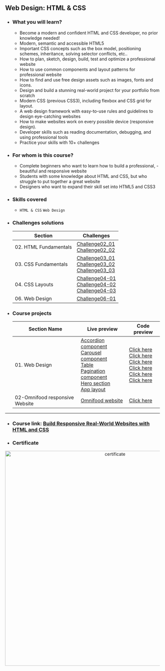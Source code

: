 ## Web Design: HTML & CSS

- ### What you will learn?
  - Become a modern and confident HTML and CSS developer, no prior knowledge needed!
  - Modern, semantic and accessible HTML5
  - Important CSS concepts such as the box model, positioning schemes, inheritance, solving selector conflicts, etc..
  - How to plan, sketch, design, build, test and optimize a professional website
  - How to use common components and layout patterns for professional website
  - How to find and use free design assets such as images, fonts and icons.
  - Design and build a stunning real-world project for your portfolio from scratch
  - Modern CSS (previous CSS3), including flexbox and CSS grid for layout.
  - A web design framework with easy-to-use rules and guidelines to design eye-catching websites
  - How to make websites work on every possible device (responsive design).
  - Developer skills such as reading documentation, debugging, and using professional tools
  - Practice your skills with 10+ challenges
- ### For whom is this course?
  - Complete beginners who want to learn how to build a professional, - beautiful and responsive website
  - Students with some knowledge about HTML and CSS, but who struggle to put together a great website
  - Designers who want to expand their skill set into HTML5 and CSS3
- ### Skills covered
  - `HTML & CSS` `Web Design`
- ### Challenges solutions
  | Section               | Challenges                                                                                                                                                                 |
  | --------------------- | -------------------------------------------------------------------------------------------------------------------------------------------------------------------------- |
  | 02. HTML Fundamentals | [Challenge02_01](02-HTML-Fundamentals/Challenge02_01) <br/> [Challenge02_02](02-HTML-Fundamentals/Challenge02_02)                                                          |
  | 03. CSS Fundamentals  | [Challenge03_01](03-CSS-Fundamentals/Challenge04_01) <br/> [Challenge03_02](03-CSS-Fundamentals/Challenge03_02) <br/> [Challenge03_03](03-CSS-Fundamentals/Challenge03_03) |
  | 04. CSS Layouts       | [Challenge04-01](04-CSS-Layouts/Challenge04_01) <br/>[Challenge04-02](04-CSS-Layouts/Challenge04_02) <br/> [Challenge04-03](04-CSS-Layouts/Challenge04_03)                 |
  | 06. Web Design        | [Challenge06-01](06-Web-Design/Challenge06_01)                                                                                                                             |
- ### Course projects

  | Section Name                   | Live preview                                                                                                                                                                                                                                                                                                                                          | Code preview                                                                                                                                                                                                                                                                                                                                                                                                                                                                                                                                                                                                                                                                                                                          |
  | ------------------------------ | ----------------------------------------------------------------------------------------------------------------------------------------------------------------------------------------------------------------------------------------------------------------------------------------------------------------------------------------------------- | ------------------------------------------------------------------------------------------------------------------------------------------------------------------------------------------------------------------------------------------------------------------------------------------------------------------------------------------------------------------------------------------------------------------------------------------------------------------------------------------------------------------------------------------------------------------------------------------------------------------------------------------------------------------------------------------------------------------------------------- |
  | 01. Web Design                 | [Accordion component](https://accordion-component101.netlify.app/) <br/> [Carousel component](https://carousel101.netlify.app/)<br/> [Table](https://table101.netlify.app/) <br> [Pagination component](https://pagination101.netlify.app/) <br/> [Hero section](https://hero101.netlify.app/) <br/> [App layout](https://app-layout101.netlify.app/) | [Click here](https://github.com/Youssef1S/Kalbonyan_Elmarsos/tree/main/Udemy/11-HTML%26CSS/06-Web-Design/06_01) <br/> [Click here](https://github.com/Youssef1S/Kalbonyan_Elmarsos/tree/main/Udemy/11-HTML%26CSS/06-Web-Design/06_02) <br/> [Click here](https://github.com/Youssef1S/Kalbonyan_Elmarsos/tree/main/Udemy/11-HTML%26CSS/06-Web-Design/06_03) <br/> [Click here](https://github.com/Youssef1S/Kalbonyan_Elmarsos/tree/main/Udemy/11-HTML%26CSS/06-Web-Design/Challenge06_01) <br/> [Click here](https://github.com/Youssef1S/Kalbonyan_Elmarsos/tree/main/Udemy/11-HTML%26CSS/06-Web-Design/06_05) <br> [Click here](https://github.com/Youssef1S/Kalbonyan_Elmarsos/tree/main/Udemy/11-HTML%26CSS/06-Web-Design/06_07) |
  | 02-Omnifood responsive Website | [Omnifood website](https://omnifood101.netlify.app/)                                                                                                                                                                                                                                                                                                  | [Click here](https://github.com/Youssef1S/Kalbonyan_Elmarsos/tree/main/Udemy/11-HTML%26CSS/07-Omnifood-project)                                                                                                                                                                                                                                                                                                                                                                                                                                                                                                                                                                                                                       |

---

- ### Course link: [Build Responsive Real-World Websites with HTML and CSS](https://www.udemy.com/course/design-and-develop-a-killer-website-with-html5-and-css3/)
- ### Certificate
<div align="center">
  <img src="https://udemy-certificate.s3.amazonaws.com/image/UC-0da8b782-ab44-4979-ad3d-933d7d0103e7.jpg" alt="certificate" style="width: 700px"/>
</div>
